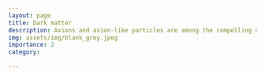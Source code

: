 ```yaml
---
layout: page
title: Dark matter
description: Axions and axion-like particles are among the compelling dark-matter candidates. In a <a href="https://arxiv.org/abs/2203.11236">recent work</a>, we showed that a high-significance excess in the cosmic optical background measured by NASA’s New Horizons spacecraft can be explained by an axion-like particle in a region of parameter space that was previously unconstrained. Motivated by this result, we then studied a similar parameter space through the attenuation of γ-rays from blazars.
img: assets/img/blank_grey.jpeg
importance: 2
category:

---
```

